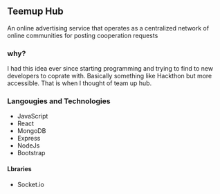 ## Teemup Hub
An online advertising service that operates as a centralized network of online communities for posting cooperation requests

### why?
I had this idea ever since starting programming and trying to find to new developers to coprate with. Basically something like Hackthon but more accessible. That is when I thought of team up hub.

### Langougies and Technologies
- JavaScript
- React 
- MongoDB
- Express
- NodeJs
- Bootstrap

#### Lbraries
- Socket.io

